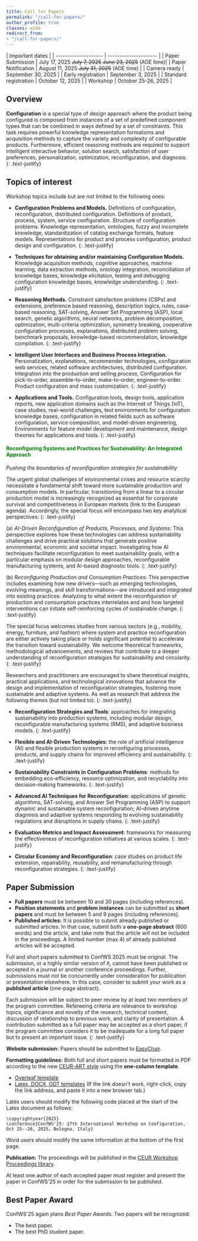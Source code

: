 ```yaml
---
title: Call for Papers
permalink: "/call-for-papers/"
author_profile: true
classes: wide
redirect_from:
- "/call-for-papers/"
---
```


| Important dates                              |
| -------------------- | --------------------- |
| Paper Submission     | July 17, 2025 ~~July 7, 2025~~ ~~June 23, 2025~~ (AOE time)|
| Paper Notification   | August 11, 2025 ~~July 31, 2025~~ (AOE time) |
| Camera ready         | September 30, 2025 |
| Early registration   | September 3, 2025 |
| Standard registration | October 12, 2025 |
| Workshop             | October 25-26, 2025 |

## Overview

**Configuration** is a special type of design approach where the product being configured is composed from instances of a set of predefined component types that can be combined in ways defined by a set of constraints. This task requires powerful knowledge representation formalisms and acquisition methods to capture the variety and complexity of configurable products. Furthermore, efficient reasoning methods are required to support intelligent interactive behavior, solution search, satisfaction of user preferences, personalization, optimization, reconfiguration, and diagnosis.
{: .text-justify}

## Topics of interest
Workshop topics include but are not limited to the following ones:

- **Configuration Problems and Models.**
Definitions of configuration, reconfiguration, distributed configuration. Definitions of product, process, system, service configuration. Structure of configuration problems. Knowledge representation, ontologies, fuzzy and incomplete knowledge, standardization of catalog exchange formats, feature models. Representations for product and process configuration, product design and configuration.
{: .text-justify}

- **Techniques for obtaining and/or maintaining Configuration Models.**
Knowledge acquisition methods, cognitive approaches, machine learning, data extraction methods, ontology integration, reconciliation of knowledge bases, knowledge elicitation, testing and debugging configuration knowledge bases, knowledge understanding.
{: .text-justify}

- **Reasoning Methods.**
Constraint satisfaction problems (CSPs) and extensions, preference based reasoning, description logics, rules, case-based reasoning, SAT-solving, Answer Set Programming (ASP), local search, genetic algorithms, neural networks, problem decomposition, optimization, multi-criteria optimization, symmetry breaking, cooperative configuration processes, explanations, distributed problem solving, benchmark proposals, knowledge-based recommendation, knowledge compilation.
{: .text-justify}

- **Intelligent User Interfaces and Business Process Integration.**
Personalization, explanations, recommender technologies, configuration web services, related software architectures, distributed configuration. Integration into the production and selling process, Configuration for pick-to-order, assemble-to-order, make-to-order, engineer-to-order. Product configuration and mass customization.
{: .text-justify}

- **Applications and Tools.**
Configuration tools, design tools, application reports, new application domains such as the Internet of Things (IoT), case studies, real-world challenges, test environments for configuration knowledge bases, configuration in related fields such as software configuration, service composition, and model-driven engineering, Environments for feature model development and maintenance, design theories for applications and tools.
{: .text-justify}

<!--
#### Green Configuration
The focus on Green Configuration refers to the EU Green Deal as stated in the [EU Agenda 2050](https://joint-research-centre.ec.europa.eu/jrc-news-and-updates/twin-green-digital-transition-how-sustainable-digital-technologies-could-enable-carbon-neutral-eu-2022-06-29_en) to drive the EU community to a more sustainable future. EU Agenda 2050 fixes a pathway of goals to be urgently achieved by the whole production system at environmental, economic and social levels. Beside the EU Agenda 2050, given the condition of the global crisis it is urgent to address the green and digital transition also to re-configure traditional processes to face current and potential scarcity of resources and constant recession. Researcher from academia and industry are called to act jointly to provide solutions to operate more efficiently while facing time of crises (e.g., global health emergencies, consequences of conflicts and war in transport and resource scarcity, climate change) and to detect opportunities for a more sustainable future.
{: .text-justify}

Focus on Green Configuration addresses the following topics:

- **Recycling and waste management.**
Configuration process and waste prevention. Designing production processes for green configuration. Recycling strategies enabled by product configuration. Waste prevention with configuration processes. Refurbishing and remanufacturing configuration strategies.

- **Configuration process to engage users in green deal.**
UX to support sustainability. User engagement in green behaviors. Tomorrow's workforce in configuration management, training and education.


- **Configuration in time of crisis.**
Designing  solutions for critical environment. Mobility and sustainability. Smart Health approaches to configure new health care assistance.

- **Out of the box.**
Going beyond traditional configuration approaches opening up new horizons.
-->

#### <span style="color:green">Reconfiguring Systems and Practices for Sustainability: An Integrated Approach</span>

_Pushing the boundaries of reconfiguration strategies for sustainability_

The urgent global challenges of environmental crises and resource scarcity necessitate a fundamental shift toward more sustainable production and consumption models. In particular, transitioning from a linear to a circular production model is increasingly recognized as essential for corporate survival and competitiveness in European markets (link to the European agenda). Accordingly, the special focus will encompass two key analytical perspectives:
{: .text-justify}

(a) *AI-Driven Reconfiguration of Products, Processes, and Systems:* This perspective explores how these technologies can address sustainability challenges and drive practical solutions that generate positive environmental, economic and societal impact. Investigating how AI techniques facilitate reconfiguration to meet sustainability goals, with a particular emphasis on modular design approaches, reconfigurable manufacturing systems, and AI-based diagnostic tools.
{: .text-justify}

(b) *Reconfiguring Production and Consumption Practices:* This perspective includes examining how new drivers—such as emerging technologies, evolving meanings, and skill transformations—are introduced and integrated into existing practices. Analyzing to what extent the reconfiguration of production and consumption practices interrelates and and how targeted interventions can initiate self-reinforcing cycles of sustainable change.
{: .text-justify}

The special focus welcomes studies from various sectors (e.g., mobility, energy, furniture, and fashion) where system and practice reconfiguration are either actively taking place or holds significant potential to accelerate the transition toward sustainability. We welcome theoretical frameworks, methodological advancements, and reviews that contribute to a deeper understanding of reconfiguration strategies for sustainability and circularity.
{: .text-justify}

Researchers and practitioners are encouraged to share theoretical insights, practical applications, and technological innovations that advance the design and implementation of reconfiguration strategies, fostering more sustainable and adaptive systems. As well as research that address the following themes (but not limited to):
{: .text-justify}

- **Reconfiguration Strategies and Tools**: approaches for integrating sustainability into production systems, including modular design, reconfigurable manufacturing systems (RMS), and adaptive business models.
{: .text-justify}

- **Flexible and AI-Driven Technologies**: the role of artificial intelligence (AI) and flexible production systems in reconfiguring processes, products, and supply chains for improved efficiency and sustainability.
{: .text-justify}

- **Sustainability Constraints in Configuration Problems**: methods for embedding eco-efficiency, resource optimization, and recyclability into decision-making frameworks.
{: .text-justify}

- **Advanced AI Techniques for Reconfiguration**: applications of genetic algorithms, SAT-solving, and Answer Set Programming (ASP) to support dynamic and sustainable system reconfiguration; AI-driven anytime diagnosis and adaptive systems responding to evolving sustainability regulations and disruptions in supply chains.
{: .text-justify}

- **Evaluation Metrics and Impact Assessment**: frameworks for measuring the effectiveness of reconfiguration initiatives at various scales.
{: .text-justify}

- **Circular Economy and Reconfiguration**: case studies on product life extension, repairability, reusability, and remanufacturing through reconfiguration strategies.
{: .text-justify}


## Paper Submission
- **Full papers** must be between 10 and 30 pages (including references).
- **Position statements** and **problem instances** can be submitted as **short papers** and must be between 5 and 9 pages (including references).
- **Published articles:** It is possible to submit already published or submitted articles. In that case, submit both a **one-page abstract** (600 words) and the article, and take note that the article will not be included in the proceedings. A limited number (max 4) of already published articles will be accepted.

Full and short papers submitted to ConfWS 2025 must be original. The submission, or a highly similar version of it, cannot have been published or accepted in a journal or another conference proceedings. Further, submissions must not be concurrently under consideration for publication or presentation elsewhere. In this case, consider to submit your work as a **published article** (one-page abstract).

Each submission will be subject to peer review by at least two members of the program committee. Refereeing criteria are relevance to workshop topics, significance and novelty of the research, technical content, discussion of relationship to previous work, and clarity of presentation. A contribution submitted as a full paper may be accepted as a short paper, if the program committee considers it to be inadequate for a long full paper but to present an important issue. 
{: .text-justify}

**Website submission:** Papers should be submitted to [EasyChair](https://easychair.org/conferences/?conf=confws2025).

**Formatting guidelines:** Both full and short papers must be formatted in PDF according to the new [CEUR-ART style](https://ceur-ws.org/Vol-XXX/) using the **one-column template**.
- [Overleaf template](https://www.overleaf.com/latex/templates/template-for-submissions-to-ceur-workshop-proceedings-ceur-ws-dot-org/wqyfdgftmcfw)
- [Latex, DOCX, ODT templates](http://ceur-ws.org/Vol-XXX/CEURART.zip) (If the link doesn’t work, right-click, copy the link address, and paste it into a new browser tab.)

<!--
- [DOCX template](https://ceur-ws.org/Vol-XXX/CEUR-Template-2col.docx)
- [ODT template](https://ceur-ws.org/Vol-XXX/CEUR-Template-2col.odt)
-->

Latex users should modify the following code placed at the start of the Latex document as follows:

```
\copyrightyear{2025}
\conference{ConfWS'25: 27th International Workshop on Configuration, Oct 25--26, 2025, Bologna, Italy}
```

Word users should modify the same information at the bottom of the first page.

**Publication:**
The proceedings will be published in the [CEUR Workshop Proceedings library](https://ceur-ws.org/). 

At least one author of each accepted paper must register and present the paper in ConfWS'25 in order for the submission to be published.


## Best Paper Award
ConfWS'25 again plans *Best Paper Awards*.
Two papers will be recognized: 
- The best paper.
- The best PhD student paper.